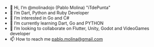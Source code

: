 - 👋 Hi, I’m @molinadojo (Pablo Molina) "iTdePunta"
- 👀 I’m Dart, Python and Ruby Developer
- 👀 I’m interested in Go and C#
- 🌱 I’m currently learning Dart, Go and PYTHON    
- 💞️ I’m looking to collaborate on Flutter, Unity, Godot and VideoGames developer 
- 📫 How to reach me pablo.molina@gmail.com

<!---
molinadojo/molinadojo is a ✨ special ✨ repository because its `README.md` (this file) appears on your GitHub profile.
You can click the Preview link to take a look at your changes.
--->
